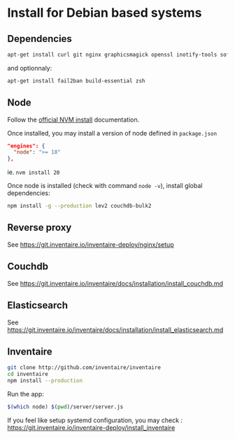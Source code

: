 # Install for Debian based systems

## Dependencies

```sh
apt-get install curl git nginx graphicsmagick openssl inotify-tools software-properties-common -y
```

and optionnaly:

```sh
apt-get install fail2ban build-essential zsh
```

## Node

Follow the [official NVM install](https://github.com/nvm-sh/nvm?tab=readme-ov-file#install--update-script) documentation.

Once installed, you may install a version of node defined in `package.json`

```json
"engines": {
  "node": ">= 18"
},
```

ie. `nvm install 20`

Once node is installed (check with command `node -v`), install global dependencies:

```sh
npm install -g --production lev2 couchdb-bulk2
```

## Reverse proxy

See https://git.inventaire.io/inventaire-deploy/nginx/setup

## Couchdb

See https://git.inventaire.io/inventaire/docs/installation/install_couchdb.md

## Elasticsearch

See https://git.inventaire.io/inventaire/docs/installation/install_elasticsearch.md

## Inventaire

```sh
git clone http://github.com/inventaire/inventaire
cd inventaire
npm install --production
```

Run the app:

```sh
$(which node) $(pwd)/server/server.js
```

If you feel like setup systemd configuration, you may check : https://git.inventaire.io/inventaire-deploy/install_inventaire
